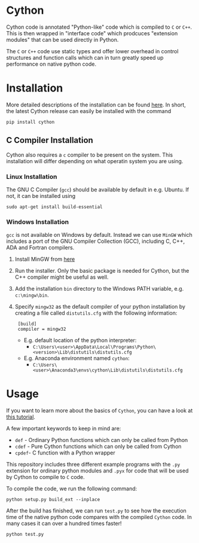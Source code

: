 # Cython

Cython code is annotated "Python-like" code which is compiled to `C` or `C++`. This is then wrapped in "interface code" which prodcuces "extension modules" that can be used directly in Python. 

The `C` or `C++` code use static types and offer lower overhead in control structures and function calls which can in turn greatly speed up performance on native python code.

# Installation
More detailed descriptions of the installation can be found [here](https://cython.readthedocs.io/en/latest/src/quickstart/install.html). In short, the latest Cython release can easily be installed with the command
```
pip install cython
```

## C Compiler Installation
Cython also requires a `c` compiler to be present on the system. This installation will differ depending on what operatin system you are using. 

### Linux Installation
The GNU C Compiler (`gcc`) should be available by default in e.g. Ubuntu. If not, it can be installed using
```
sudo apt-get install build-essential
``` 

### Windows Installation
`gcc` is not available on Windows by default. Instead we can use `MinGW` which includes a port of the GNU Compiler Collection (GCC), including C, C++, ADA and Fortran compilers.

1. Install MinGW from [here](http://www.mingw.org/wiki/HOWTO_Install_the_MinGW_GCC_Compiler_Suite)
1. Run the installer. Only the basic package is needed for Cython, but the C++ compiler might be useful as well.
1. Add the installation `bin` directory to the Windows PATH variable, e.g. `c:\mingw\bin`.
1. Specify `mingw32` as the default compiler of your python installation by creating a file called `distutils.cfg` with the following information:
        
        [build]
        compiler = mingw32

    * E.g. default location of the python interpreter:
        * `C:\Users\<user>\AppData\Local\Programs\Python\<version>\Lib\distutils\distutils.cfg`
    * E.g. Anaconda environment named `cython`:
        * `C:\Users\<user>\Anaconda3\envs\cython\Lib\distutils\distutils.cfg`

# Usage
If you want to learn more about the basics of `Cython`, you can have a look at [this tutorial](https://pythonprogramming.net/introduction-and-basics-cython-tutorial/).

A few important keywords to keep in mind are:
* `def` - Ordinary Python functions which can only be called from Python
* `cdef` - Pure Cython functions which can only be called from Cython
* `cpdef`- C function with a Python wrapper

This repository includes three different example programs with the `.py` extension for ordinary python modules and `.pyx` for code that will be used by Cython to compile to `C` code.

To compile the code, we run the following command:
```
python setup.py build_ext --inplace
```

After the build has finished, we can run `test.py` to see how the execution time of the native python code compares with the compiled `Cython` code. In many cases it can over a hundred times faster!
```
python test.py
```